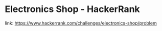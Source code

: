 # Electronics Shop - HackerRank

link:
https://www.hackerrank.com/challenges/electronics-shop/problem